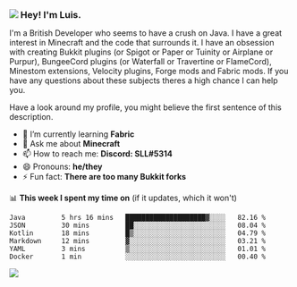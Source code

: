 <h3 style="margin: auto;"><img src="https://avatars.githubusercontent.com/u/39528861?s=48&v=4" ></img> Hey! I'm Luis.</h3>

I'm a British Developer who seems to have a crush on Java. I have a great interest in Minecraft and the code that surrounds it. I have an obsession with creating Bukkit plugins (or Spigot or Paper or Tuinity or Airplane or Purpur), BungeeCord plugins (or Waterfall or Travertine or FlameCord), Minestom extensions, Velocity plugins, Forge mods and Fabric mods. If you have any questions about these subjects theres a high chance I can help you.
  
Have a look around my profile, you might believe the first sentence of this description.

- 🌱 I’m currently learning **Fabric**
- 💬 Ask me about **Minecraft**
- 📫 How to reach me: **Discord: SLL#5314**
- 😄 Pronouns: **he/they**
- ⚡ Fun fact: **There are too many Bukkit forks**

📊 **This week I spent my time on** (if it updates, which it won't)
<!--START_SECTION:waka-->

```text
Java         5 hrs 16 mins   ████████████████████▓░░░░   82.16 %
JSON         30 mins         ██░░░░░░░░░░░░░░░░░░░░░░░   08.04 %
Kotlin       18 mins         █▒░░░░░░░░░░░░░░░░░░░░░░░   04.79 %
Markdown     12 mins         ▓░░░░░░░░░░░░░░░░░░░░░░░░   03.21 %
YAML         3 mins          ▒░░░░░░░░░░░░░░░░░░░░░░░░   01.01 %
Docker       1 min           ░░░░░░░░░░░░░░░░░░░░░░░░░   00.40 %
```

<!--END_SECTION:waka-->

<a href="https://sllcoding.dev"><img src="https://github-readme-stats.vercel.app/api?username=SLLCoding&show_icons=true&theme=great-gatsby" /></a>

